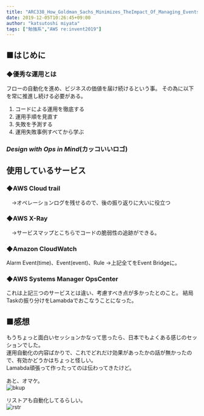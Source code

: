 ```yaml
---
title: "ARC338_How_Goldman_Sachs_Minimizes_TheImpact_Of_Managing_Events"
date: 2019-12-05T10:26:45+09:00
author: "katsutoshi miyata"
tags: ["勉強系","AWS re:invent2019"]
---
```


## ■はじめに
### ◆優秀な運用とは
フローの自動化を進め、ビジネスの価値を届け続けるという事。
その為に以下を常に推進し続ける必要がある。

1. コードによる運用を徹底する
2. 運用手順を見直す
3. 失敗を予測する
4. 運用失敗事例すべてから学ぶ

### ***Design with Ops in Mind***(カッコいいロゴ)

## 使用しているサービス
### ◆AWS Cloud trail
　→オペレーションログを残せるので、後の振り返りに大いに役立つ

### ◆AWS X-Ray
　→サービスマップとこちらでコードの脆弱性の追跡ができる。

### ◆Amazon CloudWatch
Alarm Event(time)、Event(event)、Rule
 →上記全てをEvent Bridgeに。

### ◆AWS Systems Manager OpsCenter
これは上記三つのサービスとは違い、考慮すべき点が多かったとのこと。
結局Taskの振り分けをLamabdaでおこなうことになった。

## ■感想
もうちょっと面白いセッションかなって思ったら、日本でもよくある感じのセッションでした。  
運用自動化の内容ばかりで、これでどれだけ効果があったかの話が無かったので、有効かどうかはちょっと怪しい。  
Lamabda頑張って作ったってのは伝わってきたけど。

あと、オマケ。  
![bkup](../../img/IMG_4757.JPG)  

リストアも自動化してるらしい。  
![rstr](../../img/IMG_4758.JPG)  





